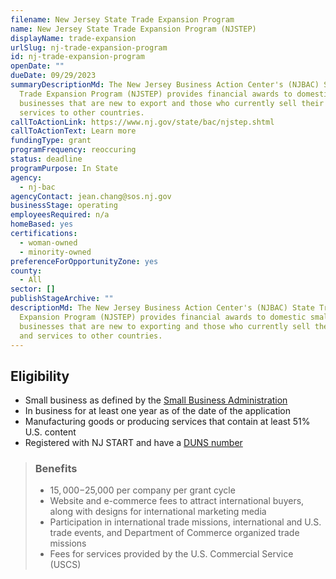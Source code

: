 ```yaml
---
filename: New Jersey State Trade Expansion Program
name: New Jersey State Trade Expansion Program (NJSTEP)
displayName: trade-expansion
urlSlug: nj-trade-expansion-program
id: nj-trade-expansion-program
openDate: ""
dueDate: 09/29/2023
summaryDescriptionMd: The New Jersey Business Action Center's (NJBAC) State
  Trade Expansion Program (NJSTEP) provides financial awards to domestic small
  businesses that are new to export and those who currently sell their goods and
  services to other countries.
callToActionLink: https://www.nj.gov/state/bac/njstep.shtml
callToActionText: Learn more
fundingType: grant
programFrequency: reoccuring
status: deadline
programPurpose: In State
agency:
  - nj-bac
agencyContact: jean.chang@sos.nj.gov
businessStage: operating
employeesRequired: n/a
homeBased: yes
certifications:
  - woman-owned
  - minority-owned
preferenceForOpportunityZone: yes
county:
  - All
sector: []
publishStageArchive: ""
descriptionMd: The New Jersey Business Action Center's (NJBAC) State Trade
  Expansion Program (NJSTEP) provides financial awards to domestic small
  businesses that are new to exporting and those who currently sell their goods
  and services to other countries.
---
```


## Eligibility

- Small business as defined by the [Small Business Administration](https://www.sba.gov/size-standards/index.html)
- In business for at least one year as of the date of the application
- Manufacturing goods or producing services that contain at least 51% U.S. content
- Registered with NJ START and have a [DUNS number](https://www.dnb.com/duns.html)

> ### Benefits
>
> - $15,000-$25,000 per company per grant cycle
> - Website and e-commerce fees to attract international buyers, along with designs for international marketing media
> - Participation in international trade missions, international and U.S. trade events, and Department of Commerce organized trade missions
> - Fees for services provided by the U.S. Commercial Service (USCS)
